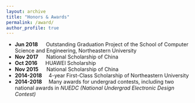 ```yaml
---
layout: archive
title: "Honors & Awards"
permalink: /award/
author_profile: true
---
```


* **Jun 2018** &emsp; Outstanding Graduation Project of the School of Computer Science and Engineering, Northeastern University
* **Nov 2017** &emsp; National Scholarship of China
* **Oct 2016** &emsp; HUAWEI Scholarship
* **Nov 2015** &emsp; National Scholarship of China
* **2014-2018**&emsp; 4-year First-Class Scholarship of Northeastern University
* **2014-2018**&emsp; Many awards for undergrad contests, including two national awards in _NUEDC (National Undergrad Electronic Design Contest)_